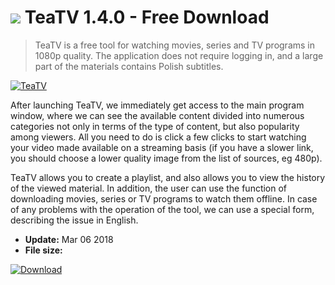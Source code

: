 # ![](https://cdn.softexe.net/static/icon/2/teatv-10587.png) TeaTV 1.4.0 - Free Download

> TeaTV is a free tool for watching movies, series and TV programs in 1080p quality. The application does not require logging in, and a large part of the materials contains Polish subtitles.

[![TeaTV](https://gallery.dpcdn.pl/imgc/Tools/80912/g_-_420x350_1.5_-_x070afa95-30f1-4a0c-ba7b-3f3f463d9200.jpg)](https://softexe.net/win/internet/radio-tv-players/teatv:pRehg.html)

After launching TeaTV, we immediately get access to the main program window, where we can see the available content divided into numerous categories not only in terms of the type of content, but also popularity among viewers. All you need to do is click a few clicks to start watching your video made available on a streaming basis (if you have a slower link, you should choose a lower quality image from the list of sources, eg 480p).
 
 TeaTV allows you to create a playlist, and also allows you to view the history of the viewed material. In addition, the user can use the function of downloading movies, series or TV programs to watch them offline. In case of any problems with the operation of the tool, we can use a special form, describing the issue in English.


- **Update:** Mar 06 2018
- **File size:** 

[![Download](https://cdn.softexe.net/static/img/download.png)](https://softexe.net/win/internet/radio-tv-players/teatv:pRehg.html)

